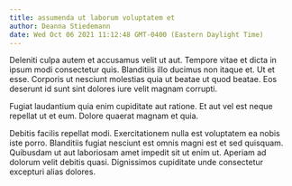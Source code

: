 ```yaml
---
title: assumenda ut laborum voluptatem et
author: Deanna Stiedemann
date: Wed Oct 06 2021 11:12:48 GMT-0400 (Eastern Daylight Time)
---
```

Deleniti culpa autem et accusamus velit ut aut. Tempore vitae et dicta in ipsum modi consectetur quis. Blanditiis illo ducimus non itaque et. Ut et esse. Corporis ut nesciunt molestias quia ut beatae ut quod beatae. Eos deserunt id sunt sint dolores iure velit magnam corrupti.

 Fugiat laudantium quia enim cupiditate aut ratione. Et aut vel est neque repellat ut et eum. Dolore quaerat magnam et quia.

 Debitis facilis repellat modi. Exercitationem nulla est voluptatem ea nobis iste porro. Blanditiis fugiat nesciunt est omnis magni est et sed quisquam. Quibusdam ut aut laboriosam amet impedit sit ut enim ut. Aperiam ad dolorum velit debitis quasi. Dignissimos cupiditate unde consectetur excepturi alias dolores.